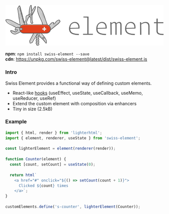 <p align="center">
<a href="https://github.com/luwes/swiss-element">
  
![SwissElement](./media/swiss-element.svg "SwissElement")

</a>
</p>

**npm**: `npm install swiss-element --save`  
**cdn**: https://unpkg.com/swiss-element@latest/dist/swiss-element.js  

### Intro

Swiss Element provides a functional way of defining custom elements.

- React-like [hooks](https://reactjs.org/docs/hooks-intro.html) (useEffect, useState, useCallback, useMemo, useReducer, useRef)
- Extend the custom element with composition via enhancers
- Tiny in size (2.5kB)

### Example

```js
import { html, render } from 'lighterhtml';
import { element, renderer, useState } from 'swiss-element';

const lighterElement = element(renderer(render));

function Counter(element) {
  const [count, setCount] = useState(0);

  return html`
    <a href="#" onclick="${() => setCount(count + 1)}">
      Clicked ${count} times
    </a>`;
}

customElements.define('s-counter', lighterElement(Counter));
```
